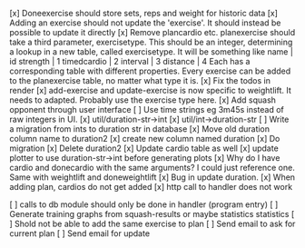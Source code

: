 [x] Doneexercise should store sets, reps and weight for historic data
[x] Adding an exercise should not update the 'exercise'. It should instead be
    possible to update it directly
[x] Remove plancardio etc. planexercise should take a third parameter,
    exercisetype. This should be an integer, determining a lookup in a new
    table, called exercisetype. It will be something like
        name        |   id
        strength    |   1
        timedcardio |   2
        interval    |   3
        distance    |   4
    Each has a corresponding table with different properties. Every exercise
    can be added to the planexercise table, no matter what type it is.
[x] Fix the todos in render
[x] add-exercise and update-exercise is now specific to weightlift. It needs to
    adapted. Probably use the exercise type here.
[x] Add squash opponent through user interface
[ ] Use time strings eg 3m45s instead of raw integers in UI.
    [x] util/duration-str->int
    [x] util/int->duration-str
    [ ] Write a migration from ints to duration str in database
        [x] Move old duration column name to duration2
        [x] create new column named duration
        [x] Do migration
        [x] Delete duration2
    [x] Update cardio table as well
    [x] update plotter to use duration-str->int before generating plots
[x] Why do I have cardio and donecardio with the same arguments? I could just
    reference one. Same with weightlift and doneweightlift
[x] Bug in update duration.
[x] When adding plan, cardios do not get added
[x] http call to handler does not work

[ ] calls to db module should only be done in handler (program entry)
[ ] Generate training graphs from squash-results or maybe statistics statistics
[ ] Shold not be able to add the same exercise to plan
[ ] Send email to ask for current plan
[ ] Send email for update
